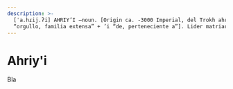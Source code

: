 ```yaml
---
description: >-
  [ˈa.hɾij.ʔi] AHRIY’I –noun. [Origin ca. -3000 Imperial, del Trokh ahriy
  “orgullo, familia extensa” + ’i “de, perteneciente a”]. Lider matriarca Aslan.
---
```


# Ahriy'i

Bla
